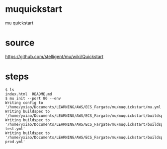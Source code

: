 # muquickstart
mu quickstart

# source
https://github.com/stelligent/mu/wiki/Quickstart

# steps

```
$ ls
index.html  README.md
$ mu init --port 80 --env
Writing config to '/home/yxiao/Documents/LEARNING/AWS/ECS_Fargate/mu/muquickstart/mu.yml'
Writing buildspec to '/home/yxiao/Documents/LEARNING/AWS/ECS_Fargate/mu/muquickstart/buildspec.yml'
Writing buildspec to '/home/yxiao/Documents/LEARNING/AWS/ECS_Fargate/mu/muquickstart/buildspec-test.yml'
Writing buildspec to '/home/yxiao/Documents/LEARNING/AWS/ECS_Fargate/mu/muquickstart/buildspec-prod.yml'

```
